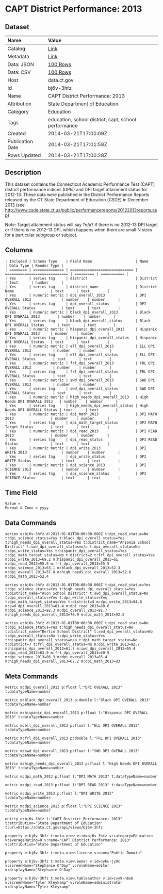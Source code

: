 # CAPT District Performance: 2013

## Dataset

| Name | Value |
| :--- | :---- |
| Catalog | [Link](https://catalog.data.gov/dataset/capt-district-performance-2013) |
| Metadata | [Link](https://data.ct.gov/api/views/bj6v-3hfz) |
| Data: JSON | [100 Rows](https://data.ct.gov/api/views/bj6v-3hfz/rows.json?max_rows=100) |
| Data: CSV | [100 Rows](https://data.ct.gov/api/views/bj6v-3hfz/rows.csv?max_rows=100) |
| Host | data.ct.gov |
| Id | bj6v-3hfz |
| Name | CAPT District Performance: 2013 |
| Attribution | State Department of Education |
| Category | Education |
| Tags | education, school district, capt, school performance |
| Created | 2014-03-21T17:00:09Z |
| Publication Date | 2014-03-21T17:01:58Z |
| Rows Updated | 2014-03-21T17:00:28Z |

## Description

This dataset contains the Connecticut Academic Performance Test (CAPT) district performance indices (DPIs) and DPI target attainment status for 2012-13. These data were published in the District Performance Reports released by the CT State Department of Education (CSDE) in December 2013 (see http://www.csde.state.ct.us/public/performancereports/20122013reports.asp)

Note: Target attainment status will say ?n/a? if there is no 2012-13 DPI target or if there is no 2012-13 DPI, which happens when there are small N sizes for a particular subgroup or subject.

## Columns

```ls
| Included | Schema Type    | Field Name                    | Name                          | Data Type | Render Type |
| ======== | ============== | ============================= | ============================= | ========= | =========== |
| Yes      | series tag     | district                      | District                      | text      | number      |
| Yes      | series tag     | district_name                 | District Name                 | text      | text        |
| Yes      | numeric metric | dpi_overall_2013              | DPI OVERALL 2013              | number    | number      |
| Yes      | series tag     | dpi_overall_status            | DPI OVERALL Status            | text      | text        |
| Yes      | numeric metric | black_dpi_overall_2013        | Black DPI OVERALL 2013        | number    | number      |
| Yes      | series tag     | black_dpi_overall_status      | Black DPI OVERALL Status      | text      | text        |
| Yes      | numeric metric | hispanic_dpi_overall_2013     | Hispanic DPI OVERALL 2013     | number    | number      |
| Yes      | series tag     | hispanic_dpi_overall_status   | Hispanic DPI OVERALL Status   | text      | text        |
| Yes      | numeric metric | ell_dpi_overall_2013          | ELL DPI OVERALL 2013          | number    | number      |
| Yes      | series tag     | ell_dpi_overall_status        | ELL DPI OVERALL Status        | text      | text        |
| Yes      | numeric metric | frl_dpi_overall_2013          | FRL DPI OVERALL 2013          | number    | number      |
| Yes      | series tag     | frl_dpi_overall_status        | FRL DPI OVERALL Status        | text      | text        |
| Yes      | numeric metric | swd_dpi_overall_2013          | SWD DPI OVERALL 2013          | number    | number      |
| Yes      | series tag     | swd_dpi_overall_status        | SWD DPI OVERALL Status        | text      | text        |
| Yes      | numeric metric | high_needs_dpi_overall_2013   | High Needs DPI OVERALL 2013   | number    | number      |
| Yes      | series tag     | high_needs_dpi_overall_status | High Needs DPI OVERALL Status | text      | text        |
| Yes      | numeric metric | dpi_math_2013                 | DPI MATH 2013                 | number    | number      |
| Yes      | series tag     | dpi_math_target_status        | DPI MATH Target Status        | text      | text        |
| Yes      | numeric metric | dpi_read_2013                 | DPI READ 2013                 | number    | number      |
| Yes      | series tag     | dpi_read_status               | DPI READ Status               | text      | text        |
| Yes      | numeric metric | dpi_write_2013                | DPI WRITE 2013                | number    | number      |
| Yes      | series tag     | dpi_write_status              | DPI WRITE Status              | text      | text        |
| Yes      | numeric metric | dpi_science_2013              | DPI SCIENCE 2013              | number    | number      |
| Yes      | series tag     | dpi_science_status            | DPI SCIENCE Status            | text      | text        |
```

## Time Field

```ls
Value = 
Format & Zone = yyyy
```

## Data Commands

```ls
series e:bj6v-3hfz d:2013-01-01T00:00:00.000Z t:dpi_read_status=No t:dpi_science_status=Yes t:black_dpi_overall_status=Yes t:high_needs_dpi_overall_status=Yes t:district_name="Ansonia School District" t:swd_dpi_overall_status=n/a t:dpi_overall_status=No t:dpi_write_status=Yes t:hispanic_dpi_overall_status=Yes t:dpi_math_target_status=No t:district=2 t:frl_dpi_overall_status=Yes m:dpi_write_2013=69.2 m:hispanic_dpi_overall_2013=61 m:dpi_read_2013=55.9 m:frl_dpi_overall_2013=55.5 m:dpi_science_2013=63.1 m:black_dpi_overall_2013=52.3 m:dpi_overall_2013=57.8 m:high_needs_dpi_overall_2013=52.6 m:dpi_math_2013=52.4

series e:bj6v-3hfz d:2013-01-01T00:00:00.000Z t:dpi_read_status=Yes t:dpi_science_status=Yes t:high_needs_dpi_overall_status=Yes t:district_name="Avon School District" t:swd_dpi_overall_status=No t:dpi_overall_status=Yes t:dpi_write_status=Yes t:dpi_math_target_status=Yes t:district=4 m:dpi_write_2013=94.8 m:swd_dpi_overall_2013=61.4 m:dpi_read_2013=88.6 m:dpi_science_2013=92.3 m:dpi_overall_2013=91.7 m:high_needs_dpi_overall_2013=70.9 m:dpi_math_2013=92.5

series e:bj6v-3hfz d:2013-01-01T00:00:00.000Z t:dpi_read_status=No t:dpi_science_status=Yes t:high_needs_dpi_overall_status=No t:district_name="Berlin School District" t:swd_dpi_overall_status=No t:dpi_overall_status=No t:dpi_write_status=Yes t:hispanic_dpi_overall_status=n/a t:dpi_math_target_status=No t:district=7 t:frl_dpi_overall_status=No m:dpi_write_2013=92.7 m:hispanic_dpi_overall_2013=61.7 m:swd_dpi_overall_2013=55.4 m:dpi_read_2013=83.9 m:frl_dpi_overall_2013=60.9 m:dpi_science_2013=86.3 m:dpi_overall_2013=85.4 m:high_needs_dpi_overall_2013=62.2 m:dpi_math_2013=83
```

## Meta Commands

```ls
metric m:dpi_overall_2013 p:float l:"DPI OVERALL 2013" t:dataTypeName=number

metric m:black_dpi_overall_2013 p:double l:"Black DPI OVERALL 2013" t:dataTypeName=number

metric m:hispanic_dpi_overall_2013 p:float l:"Hispanic DPI OVERALL 2013" t:dataTypeName=number

metric m:ell_dpi_overall_2013 p:float l:"ELL DPI OVERALL 2013" t:dataTypeName=number

metric m:frl_dpi_overall_2013 p:double l:"FRL DPI OVERALL 2013" t:dataTypeName=number

metric m:swd_dpi_overall_2013 p:float l:"SWD DPI OVERALL 2013" t:dataTypeName=number

metric m:high_needs_dpi_overall_2013 p:float l:"High Needs DPI OVERALL 2013" t:dataTypeName=number

metric m:dpi_math_2013 p:float l:"DPI MATH 2013" t:dataTypeName=number

metric m:dpi_read_2013 p:float l:"DPI READ 2013" t:dataTypeName=number

metric m:dpi_write_2013 p:float l:"DPI WRITE 2013" t:dataTypeName=number

metric m:dpi_science_2013 p:float l:"DPI SCIENCE 2013" t:dataTypeName=number

entity e:bj6v-3hfz l:"CAPT District Performance: 2013" t:attribution="State Department of Education" t:url=https://data.ct.gov/api/views/bj6v-3hfz

property e:bj6v-3hfz t:meta.view v:id=bj6v-3hfz v:category=Education v:averageRating=0 v:name="CAPT District Performance: 2013" v:attribution="State Department of Education"

property e:bj6v-3hfz t:meta.view.license v:name="Public Domain"

property e:bj6v-3hfz t:meta.view.owner v:id=nyku-jy9c v:screenName="Stephanie O'Day" v:roleName=editor v:displayName="Stephanie O'Day"

property e:bj6v-3hfz t:meta.view.tableauthor v:id=cvy9-n6sb v:screenName="Tyler Kleykamp" v:roleName=administrator v:displayName="Tyler Kleykamp"
```